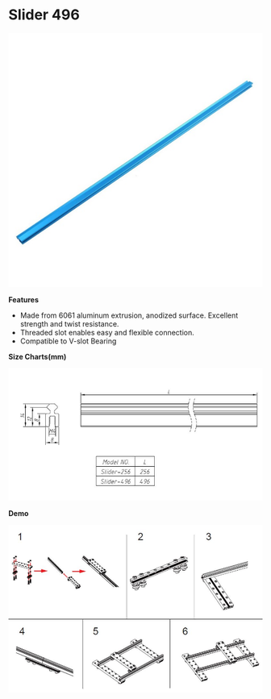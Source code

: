 # Slider 496

![](../../../../.gitbook/assets/0%20%2872%29.jpeg)

**Features**

* Made from 6061 aluminum extrusion, anodized surface. Excellent strength and twist resistance.
* Threaded slot enables easy and flexible connection.
* Compatible to V-slot Bearing

**Size Charts\(mm\)**

![](../../../../.gitbook/assets/1%20%2838%29.jpeg)

**Demo**

![](../../../../.gitbook/assets/2%20%2833%29.jpeg)

